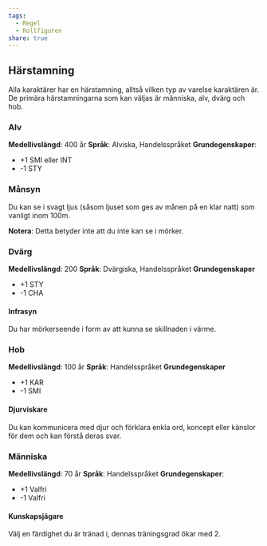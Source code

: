 ```yaml
---
tags:
  - Regel
  - Rollfiguren
share: true
---
```

## Härstamning
Alla karaktärer har en härstamning, alltså vilken typ av varelse karaktären är. De primära härstamningarna som kan väljas är människa, alv, dvärg och hob. 

### Alv
**Medellivslängd**: 400 år
**Språk**: Alviska, Handelsspråket
**Grundegenskaper**:
- +1 SMI eller INT
- -1 STY 

### Månsyn
Du kan se i svagt ljus (såsom ljuset som ges av månen på en klar natt) som vanligt inom 100m. 

**Notera**: Detta betyder inte att du inte kan se i mörker.


### Dvärg
**Medellivslängd**: 200
**Språk**: Dvärgiska, Handelsspråket
**Grundegenskaper**
- +1 STY
- -1 CHA

#### Infrasyn
Du har mörkerseende i form av att kunna se skillnaden i värme. 





### Hob
**Medellivslängd**: 100 år
**Språk**: Handelsspråket
**Grundegenskaper**
- +1 KAR
- -1 SMI

#### Djurviskare
Du kan kommunicera med djur och förklara enkla ord, koncept eller känslor för dem och kan förstå deras svar. 

### Människa 
**Medellivslängd**: 70 år
**Språk**: Handelsspråket
**Grundegenskaper**:
- +1 Valfri
- -1 Valfri

#### Kunskapsjägare
Välj en färdighet du är tränad i, dennas träningsgrad ökar med 2. 

